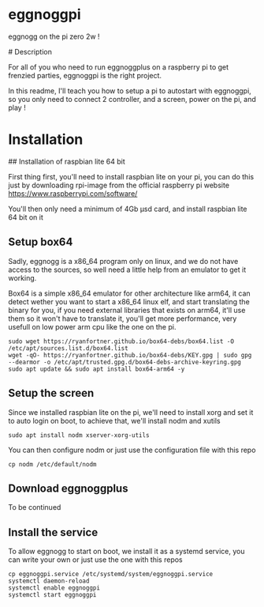 # eggnoggpi

eggnogg on the pi zero 2w !

# Description

For all of you who need to run eggnoggplus on a raspberry pi to get frenzied parties, eggnoggpi is the right project.

In this readme, I'll teach you how to setup a pi to autostart with eggnoggpi, so you only need to connect 2 controller, and a screen, power on the pi, and play !

# Installation

## Installation of raspbian lite 64 bit

First thing first, you'll need to install raspbian lite on your pi, you can do this just by downloading rpi-image from the official raspberry pi website https://www.raspberrypi.com/software/

You'll then only need a minimum of 4Gb µsd card, and install raspbian lite 64 bit on it

## Setup box64

Sadly, eggnogg is a x86_64 program only on linux, and we do not have access to the sources, so well need a little help from an emulator to get it working.

Box64 is a simple x86_64 emulator for other architecture like arm64, it can detect wether you want to start a x86_64 linux elf, and start translating the binary for you, if you need external libraries that exists on arm64, it'll use them so it won't have to translate it, you'll get more performance, very usefull on low power arm cpu like the one on the pi.

    sudo wget https://ryanfortner.github.io/box64-debs/box64.list -O /etc/apt/sources.list.d/box64.list
    wget -qO- https://ryanfortner.github.io/box64-debs/KEY.gpg | sudo gpg --dearmor -o /etc/apt/trusted.gpg.d/box64-debs-archive-keyring.gpg
    sudo apt update && sudo apt install box64-arm64 -y

## Setup the screen

Since we installed raspbian lite on the pi, we'll need to install xorg and set it to auto login on boot, to achieve that, we'll install nodm and xutils

    sudo apt install nodm xserver-xorg-utils

You can then configure nodm or just use the configuration file with this repo

    cp nodm /etc/default/nodm

## Download eggnoggplus

To be continued

## Install the service

To allow eggnogg to start on boot, we install it as a systemd service, you can write your own or just use the one with this repos

    cp eggnoggpi.service /etc/systemd/system/eggnoggpi.service
    systemctl daemon-reload
    systemctl enable eggnoggpi
    systemctl start eggnoggpi

